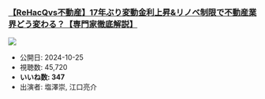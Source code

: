 ### [【ReHacQvs不動産】17年ぶり変動金利上昇&リノベ制限で不動産業界どう変わる？【専門家徹底解説】](https://www.youtube.com/watch?v=buEhVfPLahc)
[![](https://img.youtube.com/vi/buEhVfPLahc/sddefault.jpg)](https://www.youtube.com/watch?v=buEhVfPLahc)
-   公開日: 2024-10-25
-   視聴数: 45,720
-   **いいね数: 347**
-   出演者: 塩澤崇, 江口亮介
